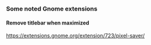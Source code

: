 ### Some noted Gnome extensions
#### Remove titlebar when maximized
https://extensions.gnome.org/extension/723/pixel-saver/
